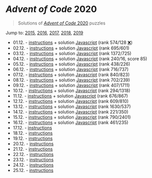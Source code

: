 # *Advent of Code* 2020
> Solutions of [*Advent of Code* 2020](http://adventofcode.com/2020/) puzzles

Jump to: [2015](../2015), [2016](../2016), [2017](../2017), [2018](../2018), [2019](../2019)

* 01.12. - [instructions](http://adventofcode.com/2020/day/1) + solution [Javascript](./01.js) (rank 574/128 [❌](https://www.reddit.com/r/adventofcode/comments/k4ejjz/2020_day_1_unlock_crash_postmortem/))
* 02.12. - [instructions](http://adventofcode.com/2020/day/2) + solution [Javascript](./02.js) (rank 695/601)
* 03.12. - [instructions](http://adventofcode.com/2020/day/3) + solution [Javascript](./03.js) (rank 1372/725)
* 04.12. - [instructions](http://adventofcode.com/2020/day/4) + solution [Javascript](./04.js) (rank 240/16, score 85)
* 05.12. - [instructions](http://adventofcode.com/2020/day/5) + solution [Javascript](./05.js) (rank 438/226)
* 06.12. - [instructions](http://adventofcode.com/2020/day/6) + solution [Javascript](./06.js) (rank 716/737)
* 07.12. - [instructions](http://adventofcode.com/2020/day/7) + solution [Javascript](./07.js) (rank 840/823)
* 08.12. - [instructions](http://adventofcode.com/2020/day/8) + solution [Javascript](./08.js) (rank 702/239)
* 09.12. - [instructions](http://adventofcode.com/2020/day/9) + solution [Javascript](./09.js) (rank 407/1711)
* 10.12. - [instructions](http://adventofcode.com/2020/day/10) + solution [Javascript](./10.js) (rank 294/1318)
* 11.12. - [instructions](http://adventofcode.com/2020/day/11) + solution [Javascript](./11.js) (rank 676/867)
* 12.12. - [instructions](http://adventofcode.com/2020/day/12) + solution [Javascript](./12.js) (rank 609/810)
* 13.12. - [instructions](http://adventofcode.com/2020/day/13) + solution [Javascript](./13.js) (rank 1630/537)
* 14.12. - [instructions](http://adventofcode.com/2020/day/14) + solution [Javascript](./14.js) (rank 221/350)
* 15.12. - [instructions](http://adventofcode.com/2020/day/15) + solution [Javascript](./15.js) (rank 790/2401)
* 16.12. - [instructions](http://adventofcode.com/2020/day/16) + solution [Javascript](./16.js) (rank 461/235)
* 17.12. - [instructions](http://adventofcode.com/2020/day/17)
* 18.12. - [instructions](http://adventofcode.com/2020/day/18)
* 19.12. - [instructions](http://adventofcode.com/2020/day/19)
* 20.12. - [instructions](http://adventofcode.com/2020/day/20)
* 21.12. - [instructions](http://adventofcode.com/2020/day/21)
* 22.12. - [instructions](http://adventofcode.com/2020/day/22)
* 23.12. - [instructions](http://adventofcode.com/2020/day/23)
* 24.12. - [instructions](http://adventofcode.com/2020/day/24)
* 25.12. - [instructions](http://adventofcode.com/2020/day/25)

<!--
Total score: 511  
Final place: 130
-->
